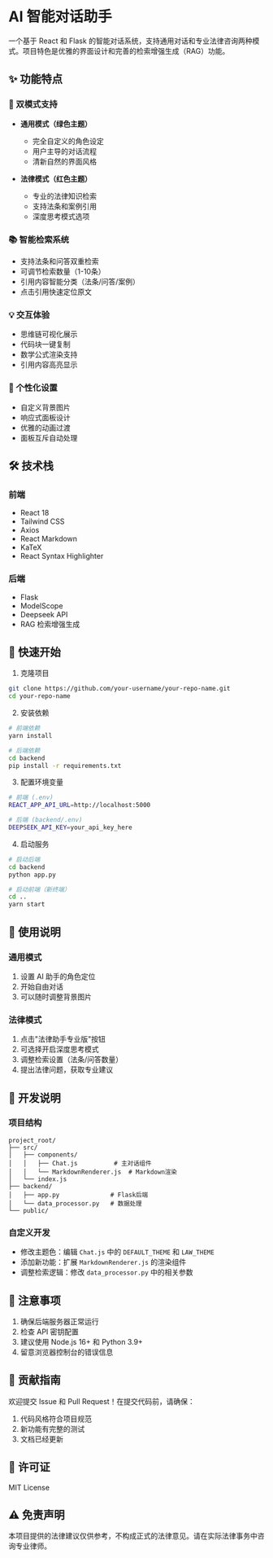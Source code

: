 # AI 智能对话助手

一个基于 React 和 Flask 的智能对话系统，支持通用对话和专业法律咨询两种模式。项目特色是优雅的界面设计和完善的检索增强生成（RAG）功能。

## ✨ 功能特点

### 🤖 双模式支持
- **通用模式（绿色主题）**
  - 完全自定义的角色设定
  - 用户主导的对话流程
  - 清新自然的界面风格

- **法律模式（红色主题）**
  - 专业的法律知识检索
  - 支持法条和案例引用
  - 深度思考模式选项

### 📚 智能检索系统
- 支持法条和问答双重检索
- 可调节检索数量（1-10条）
- 引用内容智能分类（法条/问答/案例）
- 点击引用快速定位原文

### 💡 交互体验
- 思维链可视化展示
- 代码块一键复制
- 数学公式渲染支持
- 引用内容高亮显示

### 🎨 个性化设置
- 自定义背景图片
- 响应式面板设计
- 优雅的动画过渡
- 面板互斥自动处理

## 🛠️ 技术栈

### 前端
- React 18
- Tailwind CSS
- Axios
- React Markdown
- KaTeX
- React Syntax Highlighter

### 后端
- Flask
- ModelScope
- Deepseek API
- RAG 检索增强生成

## 🚀 快速开始

1. 克隆项目
```bash
git clone https://github.com/your-username/your-repo-name.git
cd your-repo-name
```

2. 安装依赖
```bash
# 前端依赖
yarn install

# 后端依赖
cd backend
pip install -r requirements.txt
```

3. 配置环境变量
```bash
# 前端 (.env)
REACT_APP_API_URL=http://localhost:5000

# 后端 (backend/.env)
DEEPSEEK_API_KEY=your_api_key_here
```

4. 启动服务
```bash
# 启动后端
cd backend
python app.py

# 启动前端（新终端）
cd ..
yarn start
```

## 📖 使用说明

### 通用模式
1. 设置 AI 助手的角色定位
2. 开始自由对话
3. 可以随时调整背景图片

### 法律模式
1. 点击"法律助手专业版"按钮
2. 可选择开启深度思考模式
3. 调整检索设置（法条/问答数量）
4. 提出法律问题，获取专业建议

## 🔧 开发说明

### 项目结构
```
project_root/
├── src/
│   ├── components/
│   │   ├── Chat.js          # 主对话组件
│   │   └── MarkdownRenderer.js  # Markdown渲染
│   └── index.js
├── backend/
│   ├── app.py              # Flask后端
│   └── data_processor.py   # 数据处理
└── public/
```

### 自定义开发
- 修改主题色：编辑 `Chat.js` 中的 `DEFAULT_THEME` 和 `LAW_THEME`
- 添加新功能：扩展 `MarkdownRenderer.js` 的渲染组件
- 调整检索逻辑：修改 `data_processor.py` 中的相关参数

## 📝 注意事项

1. 确保后端服务器正常运行
2. 检查 API 密钥配置
3. 建议使用 Node.js 16+ 和 Python 3.9+
4. 留意浏览器控制台的错误信息

## 🤝 贡献指南

欢迎提交 Issue 和 Pull Request！在提交代码前，请确保：
1. 代码风格符合项目规范
2. 新功能有完整的测试
3. 文档已经更新

## 📄 许可证

MIT License

## ⚠️ 免责声明

本项目提供的法律建议仅供参考，不构成正式的法律意见。请在实际法律事务中咨询专业律师。
